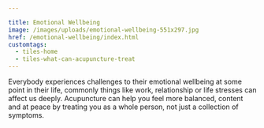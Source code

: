 ```yaml
---

title: Emotional Wellbeing
image: /images/uploads/emotional-wellbeing-551x297.jpg
href: /emotional-wellbeing/index.html
customtags:
  - tiles-home
  - tiles-what-can-acupuncture-treat
---
```

Everybody experiences challenges to their emotional wellbeing at some point in their life, commonly things like work, relationship or life stresses can affect us deeply. Acupuncture can help you feel more balanced, content and at peace by treating you as a whole person, not just a collection of symptoms.
